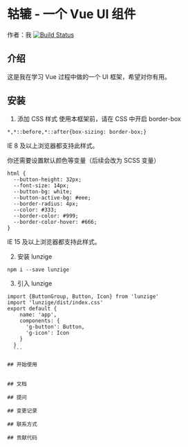 # 轱辘 - 一个 Vue UI 组件

作者：我
[![Build Status](https://www.travis-ci.org/Jordantsui/lunzi-demo.svg?branch=master)](https://www.travis-ci.org/Jordantsui/lunzi-demo)

## 介绍
这是我在学习 Vue 过程中做的一个 UI 框架，希望对你有用。

## 安装
1. 添加 CSS 样式
  使用本框架前，请在 CSS 中开启 border-box

  ```
  *,*::before,*::after{box-sizing: border-box;}
  ```
  IE 8 及以上浏览器都支持此样式。

  你还需要设置默认颜色等变量（后续会改为 SCSS 变量）
  ```
  html {
    --button-height: 32px;
    --font-size: 14px;
    --button-bg: white;
    --button-active-bg: #eee;
    --border-radius: 4px;
    --color: #333;
    --border-color: #999;
    --border-color-hover: #666;
  }
  ```
  IE 15 及以上浏览器都支持此样式。

2. 安装 lunzige
  ```
  npm i --save lunzige
  ```
3. 引入 lunzige
  ```
  import {ButtonGroup, Button, Icon} from 'lunzige'
  import 'lunzige/dist/index.css'
  export default {
      name: 'app',
      components: {
        'g-button': Button,
        'g-icon': Icon
      }
    }
    ```

## 开始使用


## 文档

## 提问

## 变更记录

## 联系方式

## 贡献代码